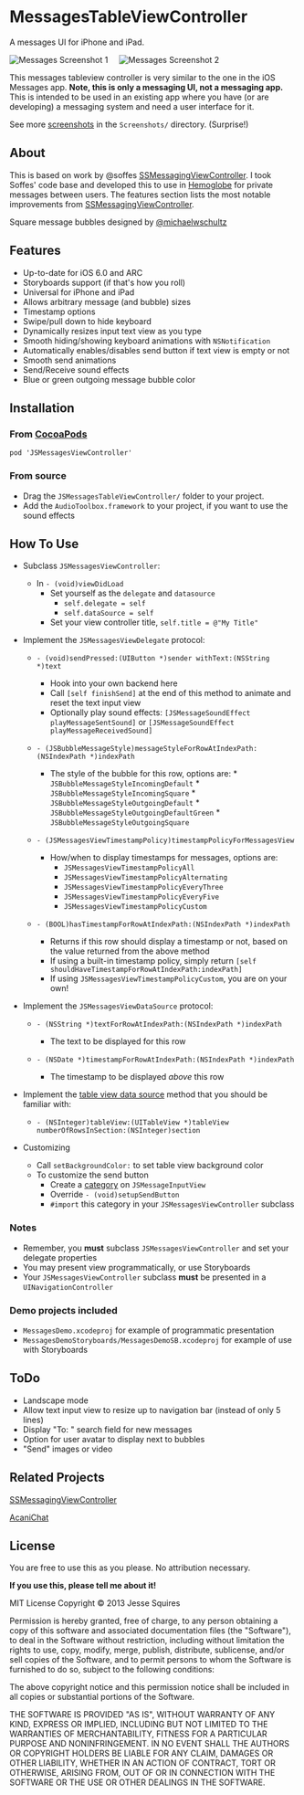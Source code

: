 # MessagesTableViewController

A messages UI for iPhone and iPad.

![Messages Screenshot 1][img1] &nbsp;&nbsp;&nbsp; ![Messages Screenshot 2][img2]

This messages tableview controller is very similar to the one in the iOS Messages app. **Note, this is only a messaging UI, not a messaging app.** This is intended to be used in an existing app where you have (or are developing) a messaging system and need a user interface for it.

See more [screenshots](https://github.com/jessesquires/MessagesTableViewController/tree/master/Screenshots) in the `Screenshots/` directory. (Surprise!)

## About

This is based on work by @soffes [SSMessagingViewController][ss]. I took Soffes' code base and developed this to use in [Hemoglobe](http://www.hemoglobe.com) for private messages between users. The features section lists the most notable improvements from [SSMessagingViewController][ss].

Square message bubbles designed by [@michaelwschultz](https://github.com/michaelwschultz)

## Features 

* Up-to-date for iOS 6.0 and ARC
* Storyboards support (if that's how you roll)
* Universal for iPhone and iPad
* Allows arbitrary message (and bubble) sizes
* Timestamp options
* Swipe/pull down to hide keyboard
* Dynamically resizes input text view as you type
* Smooth hiding/showing keyboard animations with `NSNotification`
* Automatically enables/disables send button if text view is empty or not
* Smooth send animations
* Send/Receive sound effects
* Blue or green outgoing message bubble color

## Installation

### From [CocoaPods](http://www.cocoapods.org)

    pod 'JSMessagesViewController'

### From source

* Drag the `JSMessagesTableViewController/` folder to your project.
* Add the `AudioToolbox.framework` to your project, if you want to use the sound effects

## How To Use

* Subclass `JSMessagesViewController`:
	* In `- (void)viewDidLoad`
		* Set yourself as the `delegate` and `datasource`
			* `self.delegate = self`
    		* `self.dataSource = self`
    	* Set your view controller title, `self.title = @"My Title"`

* Implement the `JSMessagesViewDelegate` protocol:
	* `- (void)sendPressed:(UIButton *)sender withText:(NSString *)text`
		* Hook into your own backend here
		* Call `[self finishSend]` at the end of this method to animate and reset the text input view
		* Optionally play sound effects: `[JSMessageSoundEffect playMessageSentSound]` or `[JSMessageSoundEffect playMessageReceivedSound]`

	* `- (JSBubbleMessageStyle)messageStyleForRowAtIndexPath:(NSIndexPath *)indexPath`
		* The style of the bubble for this row, options are: 
				* `JSBubbleMessageStyleIncomingDefault`
    			* `JSBubbleMessageStyleIncomingSquare`
    			* `JSBubbleMessageStyleOutgoingDefault`
				* `JSBubbleMessageStyleOutgoingDefaultGreen`
    			* `JSBubbleMessageStyleOutgoingSquare`

    * `- (JSMessagesViewTimestampPolicy)timestampPolicyForMessagesView`
    	* How/when to display timestamps for messages, options are:
			* `JSMessagesViewTimestampPolicyAll`
			* `JSMessagesViewTimestampPolicyAlternating`
			* `JSMessagesViewTimestampPolicyEveryThree`
			* `JSMessagesViewTimestampPolicyEveryFive`
			* `JSMessagesViewTimestampPolicyCustom`

	* `- (BOOL)hasTimestampForRowAtIndexPath:(NSIndexPath *)indexPath`
		* Returns if this row should display a timestamp or not, based on the value returned from the above method
		* If using a built-in timestamp policy, simply return `[self shouldHaveTimestampForRowAtIndexPath:indexPath]`
    	* If using `JSMessagesViewTimestampPolicyCustom`, you are on your own!

* Implement the `JSMessagesViewDataSource` protocol:
	* `- (NSString *)textForRowAtIndexPath:(NSIndexPath *)indexPath`
		* The text to be displayed for this row

	* `- (NSDate *)timestampForRowAtIndexPath:(NSIndexPath *)indexPath`
		* The timestamp to be displayed *above* this row

* Implement the [table view data source][ref1] method that you should be familiar with:
	* `- (NSInteger)tableView:(UITableView *)tableView numberOfRowsInSection:(NSInteger)section`

* Customizing
	* Call `setBackgroundColor:` to set table view background color
	* To customize the send button
		* Create a [category][ref2] on `JSMessageInputView`
		* Override `- (void)setupSendButton`
		* `#import` this category in your `JSMessagesViewController` subclass 

### Notes

* Remember, you **must** subclass `JSMessagesViewController` and set your delegate properties
* You may present view programmatically, or use Storyboards
* Your `JSMessagesViewController` subclass **must** be presented in a `UINavigationController`

### Demo projects included

* `MessagesDemo.xcodeproj` for example of programmatic presentation
* `MessagesDemoStoryboards/MessagesDemoSB.xcodeproj` for example of use with Storyboards

## ToDo

* Landscape mode
* Allow text input view to resize up to navigation bar (instead of only 5 lines)
* Display "To: <recipient>" search field for new messages
* Option for user avatar to display next to bubbles
* "Send" images or video

## Related Projects

[SSMessagingViewController][ss]

[AcaniChat](https://github.com/acani/AcaniChat)


## License

You are free to use this as you please. No attribution necessary. 

**If you use this, please tell me about it!**

MIT License
Copyright &copy; 2013 Jesse Squires

Permission is hereby granted, free of charge, to any person obtaining a copy of this software and associated documentation files (the "Software"), to deal in the Software without restriction, including without limitation the rights to use, copy, modify, merge, publish, distribute, sublicense, and/or sell copies of the Software, and to permit persons to whom the Software is furnished to do so, subject to the following conditions:

The above copyright notice and this permission notice shall be included in all copies or substantial portions of the Software.

THE SOFTWARE IS PROVIDED "AS IS", WITHOUT WARRANTY OF ANY KIND, EXPRESS OR IMPLIED, INCLUDING BUT NOT LIMITED TO THE WARRANTIES OF MERCHANTABILITY, FITNESS FOR A PARTICULAR PURPOSE AND NONINFRINGEMENT. IN NO EVENT SHALL THE AUTHORS OR COPYRIGHT HOLDERS BE LIABLE FOR ANY CLAIM, DAMAGES OR OTHER LIABILITY, WHETHER IN AN ACTION OF CONTRACT, TORT OR OTHERWISE, ARISING FROM, OUT OF OR IN CONNECTION WITH THE SOFTWARE OR THE USE OR OTHER DEALINGS IN THE SOFTWARE.


[ss]:https://github.com/soffes/ssmessagesviewcontroller

[ref1]:http://developer.apple.com/library/ios/#documentation/uikit/reference/UITableViewDataSource_Protocol/Reference/Reference.html#//apple_ref/occ/intf/UITableViewDataSource
[ref2]:http://developer.apple.com/library/ios/#documentation/cocoa/conceptual/ProgrammingWithObjectiveC/CustomizingExistingClasses/CustomizingExistingClasses.html

[img1]:https://raw.github.com/jessesquires/MessagesTableViewController/master/Screenshots/iphone5-screenshot1.png
[img2]:https://raw.github.com/jessesquires/MessagesTableViewController/master/Screenshots/iphone5-screenshot2.png
[img3]:https://raw.github.com/jessesquires/MessagesTableViewController/master/Screenshots/iphone5-screenshot3.png
